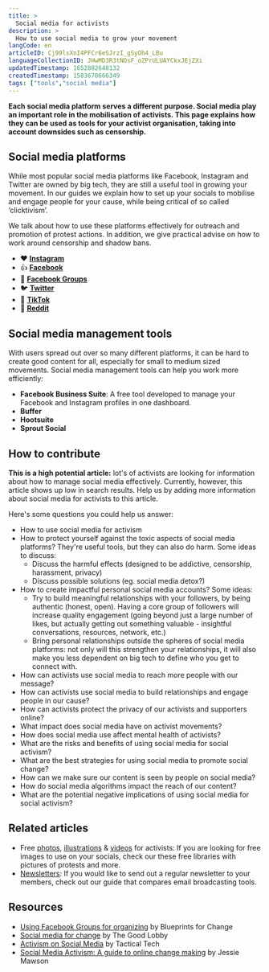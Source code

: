 ```yaml
---
title: >
  Social media for activists
description: >
  How to use social media to grow your movement
langCode: en
articleID: Cj99lsXnI4PFCr6eSJrzI_gSyOh4_LBu
languageCollectionID: JHwMD3R3tNOsF_oZPrULUAYCkxJEjZXi
updatedTimestamp: 1652882648132
createdTimestamp: 1583670666349
tags: ["tools","social media"]
---
```


**Each social media platform serves a different purpose. Social media play an important role in the mobilisation of activists. This page explains how they can be used as tools for your activist organisation, taking into account downsides such as censorship.**

## **Social media platforms**

While most popular social media platforms like Facebook, Instagram and Twitter are owned by big tech, they are still a useful tool in growing your movement. In our guides we explain how to set up your socials to mobilise and engage people for your cause, while being critical of so called ‘clicktivism’.

We talk about how to use these platforms effectively for outreach and promotion of protest actions. In addition, we give practical advise on how to work around censorship and shadow bans.

-   ❤️ [**Instagram**](/tools/instagram)
-   👍 [**Facebook**](/tools/facebook)
-   🙌 [**Facebook Groups**](/tools/facebook-groups)
-   🐦 [**Twitter**](/tools/twitter)
-   🎸 [**TikTok**](/tools/tiktok)
-   🤖 [**Reddit**](/tools/social-media/reddit)

## Social media management tools

With users spread out over so many different platforms, it can be hard to create good content for all, especially for small to medium sized movements. Social media management tools can help you work more efficiently:

-   **Facebook Business Suite**: A free tool developed to manage your Facebook and Instagram profiles in one dashboard.
-   **Buffer**
-   **Hootsuite**
-   **Sprout Social**

## How to contribute

**This is a high potential article:** lot's of activists are looking for information about how to manage social media effectively. Currently, however, this article shows up low in search results. Help us by adding more information about social media for activists to this article.

Here's some questions you could help us answer:

-   How to use social media for activism
-   How to protect yourself against the toxic aspects of social media platforms? They're useful tools, but they can also do harm. Some ideas to discuss:
    -   Discuss the harmful effects (designed to be addictive, censorship, harassment, privacy)
    -   Discuss possible solutions (eg. social media detox?)
-   How to create impactful personal social media accounts? Some ideas:
    -   Try to build meaningful relationships with your followers, by being authentic (honest, open). Having a core group of followers will increase quality engagement (going beyond just a large number of likes, but actually getting out something valuable - insightful conversations, resources, network, etc.)
    -   Bring personal relationships outside the spheres of social media platforms: not only will this strengthen your relationships, it will also make you less dependent on big tech to define who you get to connect with.
-   How can activists use social media to reach more people with our message?
-   How can activists use social media to build relationships and engage people in our cause?
-   How can activists protect the privacy of our activists and supporters online?
-   What impact does social media have on activist movements?
-   How does social media use affect mental health of activists?
-   What are the risks and benefits of using social media for social activism?
-   What are the best strategies for using social media to promote social change?
-   How can we make sure our content is seen by people on social media?
-   How do social media algorithms impact the reach of our content?
-   What are the potential negative implications of using social media for social activism?

## Related articles

-   Free [photos](/tools/photo-libraries), [illustrations](/tools/vector-libraries) & [videos](/tools/video-libraries) for activists: If you are looking for free images to use on your socials, check our these free libraries with pictures of protests and more.
-   [Newsletters](/tools/newsletters): If you would like to send out a regular newsletter to your members, check out our guide that compares email broadcasting tools.

## Resources

-   [Using Facebook Groups for organizing](https://blueprintsfc.org/guide/using-facebook-groups-for-organizing/) by Blueprints for Change
-   [Social media for change](https://www.thegoodlobby.eu/tool/social-media-for-change/) by The Good Lobby
-   [Activism on Social Media](https://ourdataourselves.tacticaltech.org/posts/23_guide_social_media/) by Tactical Tech
-   [Social Media Activism: A guide to online change making](https://commonslibrary.org/guide-social-media-activism/) by Jessie Mawson